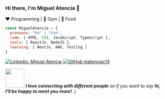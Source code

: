 ### Hi there, I'm Miguel Atencia 👋
  
:heart: Programming | :black_heart: Gym | :blue_heart: Food


~~~js
const MiguelAtencia = {
  pronouns: "he" | "him",
  code: [ HTML, CSS, JavaScript, Typescript ],
  tools: [ ReactJs, NodeJS ],
  learning: [ NextJs, AWS, Testing ]
}
~~~


[![Linkedin: Miguel Atencia](https://img.shields.io/badge/-MiguelAtencia-blue?style=flat-square&logo=Linkedin&logoColor=white&link=https://www.linkedin.com/in/MiguelAtencia/)](https://www.linkedin.com/in/miguel-atencia-canoles-4b787884/)
[![GitHub matenciac14](https://img.shields.io/github/followers/matenciac14?label=follow&style=social)](https://github.com/matenciac14)

<img src="https://media.giphy.com/media/LnQjpWaON8nhr21vNW/giphy.gif" width="60"> <em><b>I love connecting with different people</b> so if you want to say <b>hi, I'll be happy to meet you more!</b> :)</em>



<!--
**matenciac14/matenciac14** is a ✨ _special_ ✨ repository because its `README.md` (this file) appears on your GitHub profile.

Here are some ideas to get you started:

- 🔭 I’m currently working on ...### Software Developer
- 🌱 I’m currently learning ...
- 👯 I’m looking to collaborate on ...
- 🤔 I’m looking for help with ...
- 💬 Ask me about ...
- 📫 How to reach me: ...
- 😄 Pronouns: ...
- ⚡ Fun fact: ...
-->
